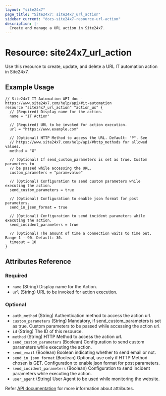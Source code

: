 ```yaml
---
layout: "site24x7"
page_title: "Site24x7: site24x7_url_action"
sidebar_current: "docs-site24x7-resource-url-action"
description: |-
  Create and manage a URL action in Site24x7.
---
```


# Resource: site24x7\_url\_action

Use this resource to create, update, and delete a URL IT automation action in Site24x7.

## Example Usage

```hcl
// Site24x7 IT Automation API doc - https://www.site24x7.com/help/api/#it-automation
resource "site24x7_url_action" "action_us" {
  // (Required) Display name for the action.
  name = "IT Action"

  // (Required) URL to be invoked for action execution.
  url = "https://www.example.com"

  // (Optional) HTTP Method to access the URL. Default: "P". See
  // https://www.site24x7.com/help/api/#http_methods for allowed values.
  method = "G"

  // (Optional) If send_custom_parameters is set as true. Custom parameters to
  // be passed while accessing the URL.
  custom_parameters = "param=value"

  // (Optional) Configuration to send custom parameters while executing the action.
  send_custom_parameters = true

  // (Optional) Configuration to enable json format for post parameters.
  send_in_json_format = true

  // (Optional) Configuration to send incident parameters while executing the action.
  send_incident_parameters = true

  // (Optional) The amount of time a connection waits to time out. Range 1 - 90. Default: 30.
  timeout = 10
}
```

## Attributes Reference

### Required

* `name` (String) Display name for the Action.
* `url` (String) URL to be invoked for action execution.

### Optional

* `auth_method` (String) Authentication method to access the action url.
* `custom_parameters` (String) Mandatory, if send_custom_parameters is set as true. Custom parameters to be passed while accessing the action url.
* `id` (String) The ID of this resource.
* `method` (String) HTTP Method to access the action url.
* `send_custom_parameters` (Boolean) Configuration to send custom parameters while executing the action.
* `send_email` (Boolean) Boolean indicating whether to send email or not.
* `send_in_json_format` (Boolean) Optional, use only if HTTP Method chosen is GET. Configuration to enable json format for post parameters.
* `send_incident_parameters` (Boolean) Configuration to send incident parameters while executing the action.
* `user_agent` (String) User Agent to be used while monitoring the website.

Refer [API documentation](https://www.site24x7.com/help/api/#it-automation) for more information about attributes.

